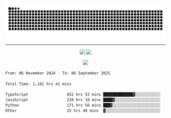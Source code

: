 <div align="center">
  <picture>
      <source
    media="(prefers-color-scheme: dark)"
      srcset="https://raw.githubusercontent.com/platane/snk/output/github-contribution-grid-snake-dark.svg"
      />
    <source
      media="(prefers-color-scheme: light)"
      srcset="https://raw.githubusercontent.com/xct007/xct007/output/github-contribution-grid-snake.svg"
      />
    <img
      alt="Snake"
      src="https://raw.githubusercontent.com/xct007/xct007/output/github-contribution-grid-snake.svg"
      />
  </picture>

</div>

___
<p align="center">
  <img src="https://readme-stats-blush-eta.vercel.app/api/top-langs/?username=xct007&layout=compact" />
  <img src="https://readme-stats-blush-eta.vercel.app/api?username=xct007&show_icons=true&theme=transparent&hide_title=true&include_all_commits=true" />
</p>

<p align="center">
  <img src="https://github-profile-trophy.vercel.app/?username=xct007&no-bg=true&rank=S,SS,SSS,A,AA,AAA,UNKNOWN,SECRET&row=3&title=-Followers,-Stars&margin-w=15&margin-h=15&column=2" />
</p>
<!--START_SECTION:waka-->

```txt
From: 06 November 2024 - To: 06 September 2025

Total Time: 1,181 hrs 41 mins

TypeScript                 652 hrs 52 mins █████████████▓░░░░░░░░░░░   54.07 %
JavaScript                 220 hrs 10 mins ████▓░░░░░░░░░░░░░░░░░░░░   18.24 %
Python                     171 hrs 56 mins ███▓░░░░░░░░░░░░░░░░░░░░░   14.24 %
Other                      25 hrs 40 mins  ▓░░░░░░░░░░░░░░░░░░░░░░░░   02.13 %
```

<!--END_SECTION:waka-->
